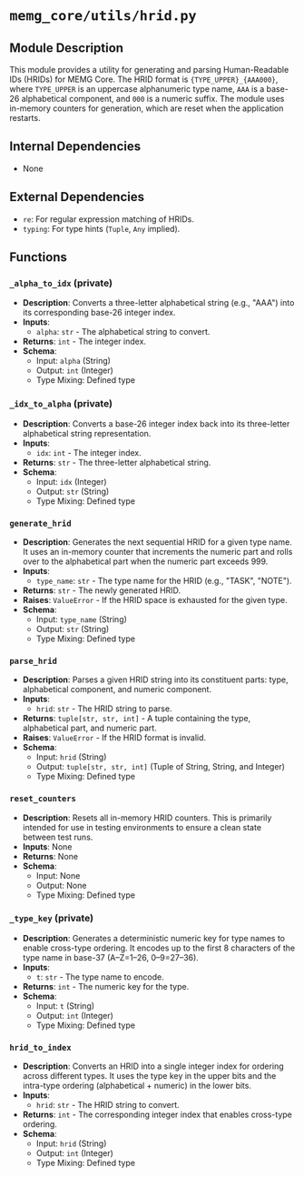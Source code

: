 # `memg_core/utils/hrid.py`

## Module Description
This module provides a utility for generating and parsing Human-Readable IDs (HRIDs) for MEMG Core. The HRID format is `{TYPE_UPPER}_{AAA000}`, where `TYPE_UPPER` is an uppercase alphanumeric type name, `AAA` is a base-26 alphabetical component, and `000` is a numeric suffix. The module uses in-memory counters for generation, which are reset when the application restarts.

## Internal Dependencies
- None

## External Dependencies
- `re`: For regular expression matching of HRIDs.
- `typing`: For type hints (`Tuple`, `Any` implied).

## Functions

### `_alpha_to_idx` (private)
- **Description**: Converts a three-letter alphabetical string (e.g., "AAA") into its corresponding base-26 integer index.
- **Inputs**:
  - `alpha`: `str` - The alphabetical string to convert.
- **Returns**: `int` - The integer index.
- **Schema**:
  - Input: `alpha` (String)
  - Output: `int` (Integer)
  - Type Mixing: Defined type

### `_idx_to_alpha` (private)
- **Description**: Converts a base-26 integer index back into its three-letter alphabetical string representation.
- **Inputs**:
  - `idx`: `int` - The integer index.
- **Returns**: `str` - The three-letter alphabetical string.
- **Schema**:
  - Input: `idx` (Integer)
  - Output: `str` (String)
  - Type Mixing: Defined type

### `generate_hrid`
- **Description**: Generates the next sequential HRID for a given type name. It uses an in-memory counter that increments the numeric part and rolls over to the alphabetical part when the numeric part exceeds 999.
- **Inputs**:
  - `type_name`: `str` - The type name for the HRID (e.g., "TASK", "NOTE").
- **Returns**: `str` - The newly generated HRID.
- **Raises**: `ValueError` - If the HRID space is exhausted for the given type.
- **Schema**:
  - Input: `type_name` (String)
  - Output: `str` (String)
  - Type Mixing: Defined type

### `parse_hrid`
- **Description**: Parses a given HRID string into its constituent parts: type, alphabetical component, and numeric component.
- **Inputs**:
  - `hrid`: `str` - The HRID string to parse.
- **Returns**: `tuple[str, str, int]` - A tuple containing the type, alphabetical part, and numeric part.
- **Raises**: `ValueError` - If the HRID format is invalid.
- **Schema**:
  - Input: `hrid` (String)
  - Output: `tuple[str, str, int]` (Tuple of String, String, and Integer)
  - Type Mixing: Defined type

### `reset_counters`
- **Description**: Resets all in-memory HRID counters. This is primarily intended for use in testing environments to ensure a clean state between test runs.
- **Inputs**: None
- **Returns**: None
- **Schema**:
  - Input: None
  - Output: None
  - Type Mixing: Defined type

### `_type_key` (private)
- **Description**: Generates a deterministic numeric key for type names to enable cross-type ordering. It encodes up to the first 8 characters of the type name in base-37 (A–Z=1–26, 0–9=27–36).
- **Inputs**:
  - `t`: `str` - The type name to encode.
- **Returns**: `int` - The numeric key for the type.
- **Schema**:
  - Input: `t` (String)
  - Output: `int` (Integer)
  - Type Mixing: Defined type

### `hrid_to_index`
- **Description**: Converts an HRID into a single integer index for ordering across different types. It uses the type key in the upper bits and the intra-type ordering (alphabetical + numeric) in the lower bits.
- **Inputs**:
  - `hrid`: `str` - The HRID string to convert.
- **Returns**: `int` - The corresponding integer index that enables cross-type ordering.
- **Schema**:
  - Input: `hrid` (String)
  - Output: `int` (Integer)
  - Type Mixing: Defined type
